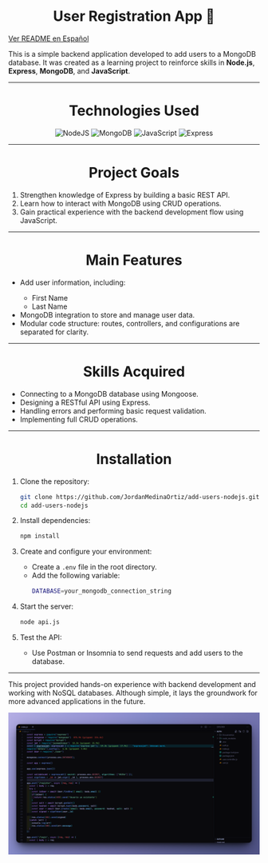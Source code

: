 <h1 align="center">User Registration App 👥</h1>

<p align="left">
  <a href="README_ES.md" target="_blank">
    Ver README en Español
  </a>
</p>

<p>This is a simple backend application developed to add users to a MongoDB database. It was created as a learning project to reinforce skills in <b>Node.js</b>, <b>Express</b>, <b>MongoDB</b>, and <b>JavaScript</b>.</p>
<hr>

<h1 align="center">Technologies Used</h1>
<div align="center">
  <img src="https://cdn.jsdelivr.net/gh/devicons/devicon/icons/nodejs/nodejs-original.svg" height="40" alt="NodeJS"/>
  <img src="https://cdn.jsdelivr.net/gh/devicons/devicon@latest/icons/mongodb/mongodb-original.svg" height="40" alt="MongoDB"/>
  <img src="https://cdn.jsdelivr.net/gh/devicons/devicon/icons/javascript/javascript-original.svg" height="40" alt="JavaScript"/>
  <img src="https://cdn.jsdelivr.net/gh/devicons/devicon@latest/icons/express/express-original-wordmark.svg" height="40" alt="Express" />
</div>
<hr>

<h1 align="center">Project Goals</h1>
<ol>
  <li>Strengthen knowledge of Express by building a basic REST API.</li>
  <li>Learn how to interact with MongoDB using CRUD operations.</li>
  <li>Gain practical experience with the backend development flow using JavaScript.</li>
</ol>
<hr>

<h1 align="center">Main Features</h1>
<ul>
  <li>Add user information, including:</li>
  <ul>
    <li>First Name</li>
    <li>Last Name</li>
  </ul>
  <li>MongoDB integration to store and manage user data.</li>
  <li>Modular code structure: routes, controllers, and configurations are separated for clarity.</li>
</ul>
<hr>

<h1 align="center">Skills Acquired</h1>
<ul>
  <li>Connecting to a MongoDB database using Mongoose.</li>
  <li>Designing a RESTful API using Express.</li>
  <li>Handling errors and performing basic request validation.</li>
  <li>Implementing full CRUD operations.</li>
</ul>
<hr>

<h1 align="center">Installation</h1>

1. Clone the repository:

   ```sh
   git clone https://github.com/JordanMedinaOrtiz/add-users-nodejs.git
   cd add-users-nodejs
   ```

2. Install dependencies:

   ```sh
   npm install
   ```

3. Create and configure your environment:

   - Create a `.env` file in the root directory.
   - Add the following variable:
     ```sh
     DATABASE=your_mongodb_connection_string
     ```

4. Start the server:

   ```sh
   node api.js
   ```

5. Test the API:

   - Use Postman or Insomnia to send requests and add users to the database.

<hr>

<p>This project provided hands-on experience with backend development and working with NoSQL databases. Although simple, it lays the groundwork for more advanced applications in the future.</p>
<img src="add-users-nodejs.png" alt="Add Users App" title="Add Users App"/>

